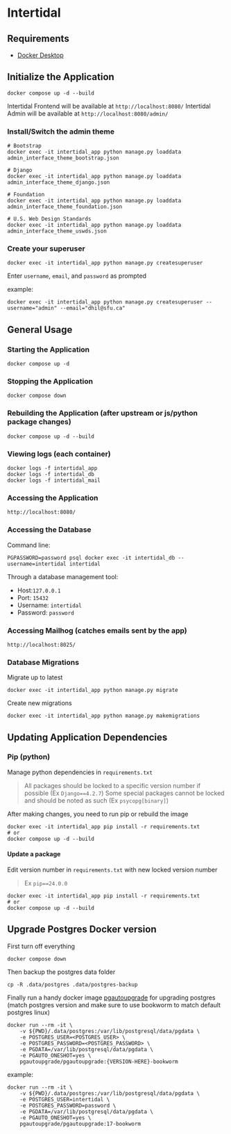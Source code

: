 # Intertidal




## Requirements

- [Docker Desktop](https://www.docker.com/products/docker-desktop/)

## Initialize the Application

    docker compose up -d --build

Intertidal Frontend will be available at `http://localhost:8080/`
Intertidal Admin will be available at `http://localhost:8080/admin/`

### Install/Switch the admin theme

    # Bootstrap
    docker exec -it intertidal_app python manage.py loaddata admin_interface_theme_bootstrap.json

    # Django
    docker exec -it intertidal_app python manage.py loaddata  admin_interface_theme_django.json

    # Foundation
    docker exec -it intertidal_app python manage.py loaddata  admin_interface_theme_foundation.json

    # U.S. Web Design Standards
    docker exec -it intertidal_app python manage.py loaddata  admin_interface_theme_uswds.json

### Create your superuser

    docker exec -it intertidal_app python manage.py createsuperuser

Enter `username`, `email`, and `password` as prompted

example:

    docker exec -it intertidal_app python manage.py createsuperuser --username="admin" --email="dhil@sfu.ca"

## General Usage

### Starting the Application

    docker compose up -d

### Stopping the Application

    docker compose down

### Rebuilding the Application (after upstream or js/python package changes)

    docker compose up -d --build

### Viewing logs (each container)

    docker logs -f intertidal_app
    docker logs -f intertidal_db
    docker logs -f intertidal_mail

### Accessing the Application

    http://localhost:8080/

### Accessing the Database

Command line:

    PGPASSWORD=password psql docker exec -it intertidal_db --username=intertidal intertidal

Through a database management tool:
- Host:`127.0.0.1`
- Port: `15432`
- Username: `intertidal`
- Password: `password`

### Accessing Mailhog (catches emails sent by the app)

    http://localhost:8025/

### Database Migrations

Migrate up to latest

    docker exec -it intertidal_app python manage.py migrate

Create new migrations

    docker exec -it intertidal_app python manage.py makemigrations

## Updating Application Dependencies

### Pip (python)

Manage python dependencies in `requirements.txt`
>All packages should be locked to a specific version number if possible (Ex `Django==4.2.7`)
>Some special packages cannot be locked and should be noted as such (Ex `psycopg[binary]`)

After making changes, you need to run pip or rebuild the image

    docker exec -it intertidal_app pip install -r requirements.txt
    # or
    docker compose up -d --build

#### Update a package

Edit version number in `requirements.txt` with new locked version number
>Ex `pip==24.0.0`

    docker exec -it intertidal_app pip install -r requirements.txt
    # or
    docker compose up -d --build

## Upgrade Postgres Docker version

First turn off everything

    docker compose down

Then backup the postgres data folder

    cp -R .data/postgres .data/postgres-backup

Finally run a handy docker image [pgautoupgrade](https://github.com/pgautoupgrade/docker-pgautoupgrade) for upgrading postgres (match postgres version and make sure to use bookworm to match default postgres linux)

    docker run --rm -it \
        -v ${PWD}/.data/postgres:/var/lib/postgresql/data/pgdata \
        -e POSTGRES_USER=<POSTGRES_USER> \
        -e POSTGRES_PASSWORD=<POSTGRES_PASSWORD> \
        -e PGDATA=/var/lib/postgresql/data/pgdata \
        -e PGAUTO_ONESHOT=yes \
        pgautoupgrade/pgautoupgrade:{VERSION-HERE}-bookworm

example:

    docker run --rm -it \
        -v ${PWD}/.data/postgres:/var/lib/postgresql/data/pgdata \
        -e POSTGRES_USER=intertidal \
        -e POSTGRES_PASSWORD=password \
        -e PGDATA=/var/lib/postgresql/data/pgdata \
        -e PGAUTO_ONESHOT=yes \
        pgautoupgrade/pgautoupgrade:17-bookworm
